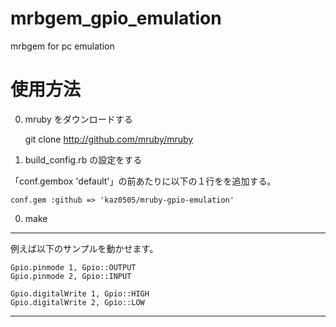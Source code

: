 mrbgem_gpio_emulation
=====================

mrbgem for pc emulation

# 使用方法

0. mruby をダウンロードする

    git clone http://github.com/mruby/mruby

0. build_config.rb の設定をする

「conf.gembox 'default'」の前あたりに以下の１行をを追加する。

    conf.gem :github => 'kaz0505/mruby-gpio-emulation'

0. make

----

例えば以下のサンプルを動かせます。


    Gpio.pinmode 1, Gpio::OUTPUT
    Gpio.pinmode 2, Gpio::INPUT
    
    Gpio.digitalWrite 1, Gpio::HIGH
    Gpio.digitalWrite 2, Gpio::LOW


----


